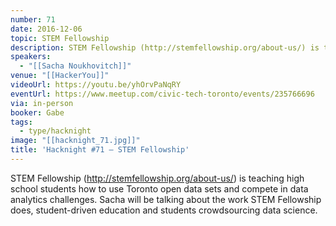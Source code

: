 ```yaml
---
number: 71
date: 2016-12-06
topic: STEM Fellowship
description: STEM Fellowship (http://stemfellowship.org/about-us/) is teaching high school students how to use Toronto open data sets and compete in data analytics challenges. Sacha will be talking about the work STEM Fellowship does, student-driven education and students crowdsourcing data science.
speakers:
  - "[[Sacha Noukhovitch]]"
venue: "[[HackerYou]]"
videoUrl: https://youtu.be/yhOrvPaNqRY
eventUrl: https://www.meetup.com/civic-tech-toronto/events/235766696
via: in-person
booker: Gabe
tags:
  - type/hacknight
image: "[[hacknight_71.jpg]]"
title: 'Hacknight #71 – STEM Fellowship'
---
```


STEM Fellowship (http://stemfellowship.org/about-us/) is teaching high school students how to use Toronto open data sets and compete in data analytics challenges. Sacha will be talking about the work STEM Fellowship does, student-driven education and students crowdsourcing data science.